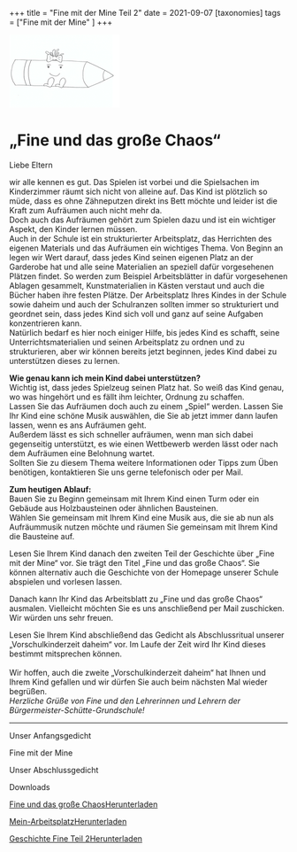 +++
title = "Fine mit der Mine Teil 2"
date = 2021-09-07
[taxonomies]
tags = ["Fine mit der Mine" ]
+++

![](images/Ausmalbild-Fine-mit-der-Mine-e1613730536416.png)

# **„Fine und das große Chaos“**

Liebe Eltern

wir alle kennen es gut. Das Spielen ist vorbei und die Spielsachen im Kinderzimmer räumt sich nicht von alleine auf. Das Kind ist plötzlich so müde, dass es ohne Zähneputzen direkt ins Bett möchte und leider ist die Kraft zum Aufräumen auch nicht mehr da.  
Doch auch das Aufräumen gehört zum Spielen dazu und ist ein wichtiger Aspekt, den Kinder lernen müssen.  
Auch in der Schule ist ein strukturierter Arbeitsplatz, das Herrichten des eigenen Materials und das Aufräumen ein wichtiges Thema. Von Beginn an legen wir Wert darauf, dass jedes Kind seinen eigenen Platz an der Garderobe hat und alle seine Materialien an speziell dafür vorgesehenen Plätzen findet. So werden zum Beispiel Arbeitsblätter in dafür vorgesehenen Ablagen gesammelt, Kunstmaterialien in Kästen verstaut und auch die Bücher haben ihre festen Plätze. Der Arbeitsplatz Ihres Kindes in der Schule sowie daheim und auch der Schulranzen sollten immer so strukturiert und geordnet sein, dass jedes Kind sich voll und ganz auf seine Aufgaben konzentrieren kann.  
Natürlich bedarf es hier noch einiger Hilfe, bis jedes Kind es schafft, seine Unterrichtsmaterialien und seinen Arbeitsplatz zu ordnen und zu strukturieren, aber wir können bereits jetzt beginnen, jedes Kind dabei zu unterstützen dieses zu lernen. 

**Wie genau kann ich mein Kind dabei unterstützen?**  
Wichtig ist, dass jedes Spielzeug seinen Platz hat. So weiß das Kind genau, wo was hingehört und es fällt ihm leichter, Ordnung zu schaffen.  
Lassen Sie das Aufräumen doch auch zu einem „Spiel“ werden. Lassen Sie Ihr Kind eine schöne Musik auswählen, die Sie ab jetzt immer dann laufen lassen, wenn es ans Aufräumen geht.  
Außerdem lässt es sich schneller aufräumen, wenn man sich dabei gegenseitig unterstützt, es wie einen Wettbewerb werden lässt oder nach dem Aufräumen eine Belohnung wartet.  
Sollten Sie zu diesem Thema weitere Informationen oder Tipps zum Üben benötigen, kontaktieren Sie uns gerne telefonisch oder per Mail.

**Zum heutigen Ablauf:**  
Bauen Sie zu Beginn gemeinsam mit Ihrem Kind einen Turm oder ein Gebäude aus Holzbausteinen oder ähnlichen Bausteinen.  
Wählen Sie gemeinsam mit Ihrem Kind eine Musik aus, die sie ab nun als Aufräummusik nutzen möchte und räumen Sie gemeinsam mit Ihrem Kind die Bausteine auf.  
  
Lesen Sie Ihrem Kind danach den zweiten Teil der Geschichte über „Fine mit der Mine“ vor. Sie trägt den Titel „Fine und das große Chaos“. Sie können alternativ auch die Geschichte von der Homepage unserer Schule abspielen und vorlesen lassen.  
  
Danach kann Ihr Kind das Arbeitsblatt zu „Fine und das große Chaos“ ausmalen. Vielleicht möchten Sie es uns anschließend per Mail zuschicken. Wir würden uns sehr freuen.  
  
Lesen Sie Ihrem Kind abschließend das Gedicht als Abschlussritual unserer „Vorschulkinderzeit daheim“ vor. Im Laufe der Zeit wird Ihr Kind dieses bestimmt mitsprechen können.  
   
Wir hoffen, auch die zweite „Vorschulkinderzeit daheim“ hat Ihnen und Ihrem Kind gefallen und wir dürfen Sie auch beim nächsten Mal wieder begrüßen.  
_Herzliche Grüße von Fine und den Lehrerinnen und Lehrern der Bürgermeister-Schütte-Grundschule!_

* * *

Unser Anfangsgedicht

Fine mit der Mine

Unser Abschlussgedicht

Downloads

[Fine und das große Chaos](https://volksschule-partenkirchen.de/wp-content/uploads/Fine-und-das-grosse-Chaos.pdf)[Herunterladen](https://volksschule-partenkirchen.de/wp-content/uploads/Fine-und-das-grosse-Chaos.pdf)

[Mein-Arbeitsplatz](https://volksschule-partenkirchen.de/wp-content/uploads/2021/02/Mein-Arbeitsplatz.pdf)[Herunterladen](https://volksschule-partenkirchen.de/wp-content/uploads/2021/02/Mein-Arbeitsplatz.pdf)

[Geschichte Fine Teil 2](https://volksschule-partenkirchen.de/wp-content/uploads/Geschichte-Fine-Teil-2.pdf)[Herunterladen](https://volksschule-partenkirchen.de/wp-content/uploads/Geschichte-Fine-Teil-2.pdf)
